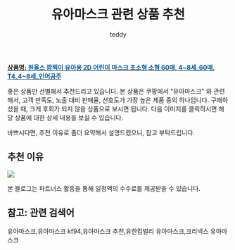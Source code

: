 ﻿---
layout: post
title:  "유아마스크 관련 상품 추천"
author: teddy
categories: [ 가구/인테리어 ]
tags: [유아마스크,유아마스크 kf94,유아마스크 추천,유한킴벌리 유아마스크,크리넥스 유아마스크]
image: https://static.coupangcdn.com/image/vendor_inventory/7e81/307ed460c52d9ecac4eab3cd7b2933c5255d33d1dd7d0bc989e3933559ae.png 
description: "쿠팡에서 유아마스크 관련 상품으로 가장 고객 선호도가 높은 제품 중 하나입니다."
---

<a href="https://link.coupang.com/re/AFFSDP?lptag=AF3256674&pageKey=6675290336&itemId=15373509933&vendorItemId=82593615164&traceid=V0-153-0eeee47e10a056d5&requestid=20221226231513442120070"><b>상품명: <font color='#01579B'>원올스 깜찍이 유아용 2D 어린이 마스크 초소형 소형 60매, 4~8세_60매, T4_4~8세_인어공주</font></b></a>

좋은 상품만 선별해서 추천드리고 있습니다.
본 상품은 쿠팡에서 "유아마스크" 와 관련해서, 고객 만족도, 노출 대비 판매율, 선호도가 가장 높은 제품 중의 하나입니다.
구매하셨을 때, 크게 후회가 되지 않을 상품으로 보시면 됩니다. 
다음 이미지를 클릭하시면 해당 상품에 대한 상세 내용을 보실 수 있습니다.

바쁘시다면, 추천 이유로 좀더 요약해서 설명드렸으니, 참고 부탁드립니다.

## 추천 이유 

<a href="https://link.coupang.com/re/AFFSDP?lptag=AF3256674&pageKey=6675290336&itemId=15373509933&vendorItemId=82593615164&traceid=V0-153-0eeee47e10a056d5&requestid=20221226231513442120070"><img src="https://thumbnail10.coupangcdn.com/thumbnails/remote/q89/image/vendor_inventory/0e81/5bf97726917fb39d330b0b1657811a36d4e316c1715751a1e7582548623a.jpg"></a> 

본 블로그는 파트너스 활동을 통해 일정액의 수수료를 제공받을 수 있습니다.

## 참고: 관련 검색어    
유아마스크,유아마스크 kf94,유아마스크 추천,유한킴벌리 유아마스크,크리넥스 유아마스크